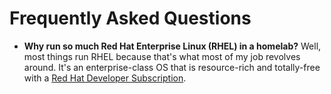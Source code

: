 # Frequently Asked Questions

- **Why run so much Red Hat Enterprise Linux (RHEL) in a homelab?**
  Well, most things run RHEL because that's what most of my job revolves around.  It's an enterprise-class OS that is resource-rich and totally-free with a [Red Hat Developer Subscription](https://developers.redhat.com/articles/faqs-no-cost-red-hat-enterprise-linux).